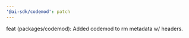 ```yaml
---
'@ai-sdk/codemod': patch
---
```


feat (packages/codemod): Added codemod to rm metadata w/ headers.
